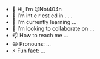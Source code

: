   - 👋 Hi, I’m @Not404n 
-  👀 I’m  int e     r     est   ed in     .            .  .       
- 🌱 I’m currently learning  ...               
- 💞️ I’m looking to collaborate on ...          
- 📫 How to reach me ... 
- 😄 Pronouns: ...
- ⚡ Fun fact: ... 

<!---
Not404n/Not404n is a ✨ special ✨ repository because its `README.md` (this file) appears on your GitHub profile.
You can click the Preview link to take a look at your changes.
--->
